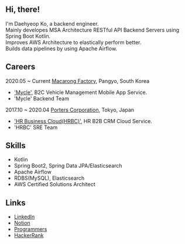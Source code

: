 ## Hi, there!

I'm Daehyeop Ko, a backend engineer.  
Mainly developes MSA Architecture RESTful API Backend Servers using Spring Boot Kotlin.  
Improves AWS Architecture to elastically perform better.  
Builds data pipelines by using Apache Airflow.

## Careers
2020.05 ~ Current [Macarong Factory](https://mycle.co.kr/), Pangyo, South Korea
 - ['Mycle'](https://mycle.co.kr/), B2C Vehicle Management Mobile App Service.  
 - 'Mycle' Backend Team

2017.10 ~ 2020.04 [Porters Corporation](https://www.porters.jp/), Tokyo, Japan
 - ['HR Business Cloud(HRBC)'](https://hrbc.porters.jp/), HR B2B CRM Cloud Service.
 - 'HRBC' SRE Team

## Skills
  - Kotlin
  - Spring Boot2, Spring Data JPA/Elasticsearch
  - Apache Airflow
  - RDBS(MySQL), Elasticsearch
  - AWS Certified Solutions Architect

## Links
- [LinkedIn](https://www.linkedin.com/in/daehyeop-ko-robin)
- [Notion](https://easy-structure-18c.notion.site/Robin-Ko-s-HOME-46853c70e0524c7ba853691ffda8ca67)
- [Programmers](https://career.programmers.co.kr/pr/264609_5565)
- [HackerRank](https://www.hackerrank.com/daehyeop_ko)
